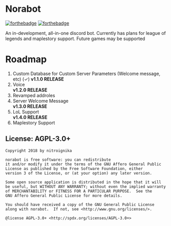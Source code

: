 # Norabot

[![forthebadge](https://forthebadge.com/images/badges/made-with-javascript.svg)](https://forthebadge.com) [![forthebadge](https://forthebadge.com/images/badges/made-with-python.svg)](https://forthebadge.com)

An in-development, all-in-one discord bot. Currently has plans for league of legends and maplestory support. Future games may be supported

# Roadmap

1. Custom Database for Custom Server Parameters (Welcome message, etc) (✓)
   **v1.1.0 RELEASE**
2. Voice </br>
   **v1.2.0 RELEASE**
3. Revamped addroles
4. Server Welcome Message </br>
   **v1.3.0 RELEASE**
5. LoL Support </br>
   **v1.4.0 RELEASE**
6. Maplestory Support </br>

## License: AGPL-3.0+

```
Copyright 2018 by nitroignika

norabot is free software: you can redistribute
it and/or modify it under the terms of the GNU Affero General Public
License as published by the Free Software Foundation, either
version 3 of the License, or (at your option) any later version.

Some open source application is distributed in the hope that it will
be useful, but WITHOUT ANY WARRANTY; without even the implied warranty
of MERCHANTABILITY or FITNESS FOR A PARTICULAR PURPOSE.  See the
GNU Affero General Public License for more details.

You should have received a copy of the GNU General Public License
along with norabot.  If not, see <http://www.gnu.org/licenses/>.

@license AGPL-3.0+ <http://spdx.org/licenses/AGPL-3.0+>
```
